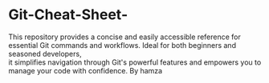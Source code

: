 # Git-Cheat-Sheet-
This repository provides a concise and easily accessible reference for essential Git commands and workflows. Ideal for both beginners and seasoned developers, <br>it simplifies navigation through Git's powerful features and empowers you to manage your code with confidence.
By hamza
